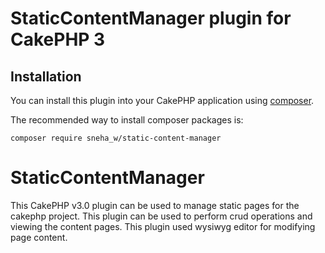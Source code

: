 # StaticContentManager plugin for CakePHP 3

## Installation

You can install this plugin into your CakePHP application using [composer](http://getcomposer.org).

The recommended way to install composer packages is:

```
composer require sneha_w/static-content-manager
```
# StaticContentManager
This  CakePHP v3.0 plugin can be used to manage static pages for the cakephp project. This plugin can be used to perform crud operations and viewing the content pages. This plugin used wysiwyg editor for modifying page content.
